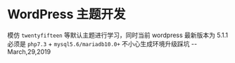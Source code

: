 # WordPress 主题开发 #
模仿 `twentyfifteen` 等默认主题进行学习，同时当前 wordpress 最新版本为 5.1.1 必须是 `php7.3` + `mysql5.6/mariadb10.0+` 不小心生成环境升级踩坑 -- March,29,2019


